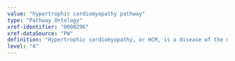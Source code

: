 ```yaml
---
value: "hypertrophic cardiomyopathy pathway"
type: "Pathway Ontology"
xref-identifier: "0000296"
xref-dataSource: "PW"
definition: "Hypertrophic cardiomyopathy, or HCM, is a disease of the myocardium (the muscle of the heart) in which a portion of the myocardium is thickened. Many physiological and pathological conditions as well as many pathways underlie the hypertrophic response."
level: "4"
---
```

